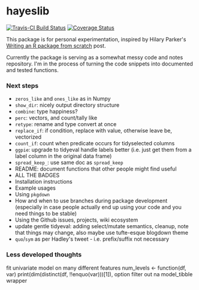 # hayeslib

[![Travis-CI Build Status](https://travis-ci.org/alexpghayes/hayeslib.svg?branch=master)](https://travis-ci.org/alexpghayes/hayeslib)
[![Coverage Status](https://img.shields.io/codecov/c/github/alexpghayes/hayeslib/master.svg)](https://codecov.io/github/alexpghayes/hayeslib?branch=master)

This package is for personal experimentation, inspired by Hilary Parker's [Writing an R package from scratch](https://hilaryparker.com/2014/04/29/writing-an-r-package-from-scratch/) post.

Currently the package is serving as a somewhat messy code and notes repository. I'm in the process of turning the code snippets into documented and tested functions.

### Next steps

* `zeros_like` and `ones_like` as in Numpy
* `show_dir`: nicely output directory structure
* `combine`: type happiness?
* `perc`: vectors, and count/tally like
* `retype`: rename and type convert at once
* `replace_if`: if condition, replace with value, otherwise leave be, vectorized
* `count_if`: count when predicate occurs for tidyselected columns
* `ggpie`: upgrade to tidyeval handle labels better (i.e. just get them from a label column in the original data frame)
* `spread_keep_`: use same doc as `spread_keep`
* README: document functions that other people might find useful
* ALL THE BADGES
* Installation instructions
* Example usages
* Using `pkgdown`
* How and when to use branches during package development (especially in case people actually end up using your code and you need things to be stable)
* Using the Github issues, projects, wiki ecosystem
* update gentle tidyeval: adding select/mutate semantics, cleanup, note that things may change, also maybe use tufte-esque blogdown theme
* `quo`/`sym` as per Hadley's tweet - i.e. prefix/suffix not necessary

### Less developed thoughts

fit univariate model on many different features
num_levels <- function(df, var) print(dim(distinct(df, !!enquo(var)))[1]), option filter out na
model_tibble wrapper
